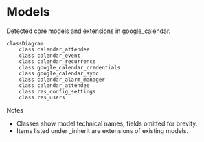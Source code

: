 # Models

Detected core models and extensions in google_calendar.

```mermaid
classDiagram
    class calendar_attendee
    class calendar_event
    class calendar_recurrence
    class google_calendar_credentials
    class google_calendar_sync
    class calendar_alarm_manager
    class calendar_attendee
    class res_config_settings
    class res_users
```

Notes
- Classes show model technical names; fields omitted for brevity.
- Items listed under _inherit are extensions of existing models.
